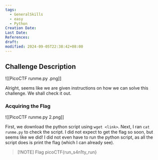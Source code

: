 ```yaml
---
tags:
  - GeneralSkills
  - easy
  - Python
Creation Date: 
Last Date: 
References: 
draft: 
modified: 2024-09-05T22:38:42+08:00
---
```

## Challenge Description

![[PicoCTF runme.py .png]]

Alright, seems like we are given instructions on how we can solve this challenge. We shall check it out. 

### Acquiring the Flag
![[PicoCTF runme.py 2.png]]

First, we download the python script using `wget <link>`. Next, I ran `cat runme.py` to check the script. I did not expect to get the flag so soon, but seems like we did! I did not even have to run the python script, as all the script does is print the flag (which I can already see).

> [!NOTE] Flag
> picoCTF{run_s4n1ty_run}